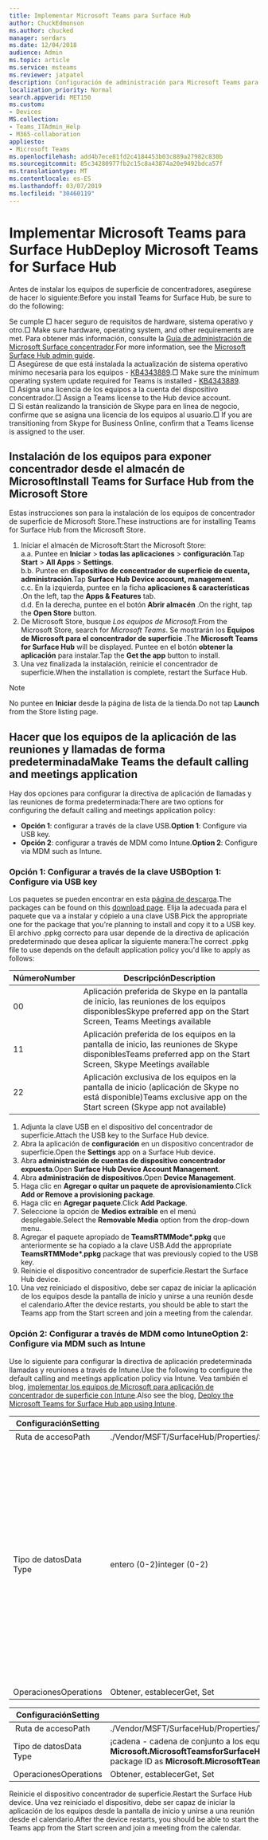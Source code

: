 ```yaml
---
title: Implementar Microsoft Teams para Surface Hub
author: ChuckEdmonson
ms.author: chucked
manager: serdars
ms.date: 12/04/2018
audience: Admin
ms.topic: article
ms.service: msteams
ms.reviewer: jatpatel
description: Configuración de administración para Microsoft Teams para concentrador de superficie.
localization_priority: Normal
search.appverid: MET150
ms.custom:
- Devices
MS.collection:
- Teams_ITAdmin_Help
- M365-collaboration
appliesto:
- Microsoft Teams
ms.openlocfilehash: add4b7ece81fd2c4184453b03c889a27982c830b
ms.sourcegitcommit: 85c34280977fb2c15c8a43874a20e9492bdca57f
ms.translationtype: MT
ms.contentlocale: es-ES
ms.lasthandoff: 03/07/2019
ms.locfileid: "30460119"
---
```

<a name="deploy-microsoft-teams-for-surface-hub"></a><span data-ttu-id="519ce-103">Implementar Microsoft Teams para Surface Hub</span><span class="sxs-lookup"><span data-stu-id="519ce-103">Deploy Microsoft Teams for Surface Hub</span></span>
======================================

<span data-ttu-id="519ce-104">Antes de instalar los equipos de superficie de concentradores, asegúrese de hacer lo siguiente:</span><span class="sxs-lookup"><span data-stu-id="519ce-104">Before you install Teams for Surface Hub, be sure to do the following:</span></span>

 <span data-ttu-id="519ce-105">Se cumple □ hacer seguro de requisitos de hardware, sistema operativo y otro.</span><span class="sxs-lookup"><span data-stu-id="519ce-105">□ Make sure hardware, operating system, and other requirements are met.</span></span> <span data-ttu-id="519ce-106">Para obtener más información, consulte la [Guía de administración de Microsoft Surface concentrador](https://docs.microsoft.com/surface-hub/).</span><span class="sxs-lookup"><span data-stu-id="519ce-106">For more information, see the [Microsoft Surface Hub admin guide](https://docs.microsoft.com/surface-hub/).</span></span><br>
 <span data-ttu-id="519ce-107">□ Asegúrese de que está instalada la actualización de sistema operativo mínimo necesaria para los equipos - [KB4343889](https://support.microsoft.com/help/4343889).</span><span class="sxs-lookup"><span data-stu-id="519ce-107">□ Make sure the minimum operating system update required for Teams is installed - [KB4343889](https://support.microsoft.com/help/4343889).</span></span><br>
 <span data-ttu-id="519ce-108">□ Asigna una licencia de los equipos a la cuenta del dispositivo concentrador.</span><span class="sxs-lookup"><span data-stu-id="519ce-108">□ Assign a Teams license to the Hub device account.</span></span><br>
 <span data-ttu-id="519ce-109">□ Si están realizando la transición de Skype para en línea de negocio, confirme que se asigna una licencia de los equipos al usuario.</span><span class="sxs-lookup"><span data-stu-id="519ce-109">□ If you are transitioning from Skype for Business Online, confirm that a Teams license is assigned to the user.</span></span>

## <a name="install-teams-for-surface-hub-from-the-microsoft-store"></a><span data-ttu-id="519ce-110">Instalación de los equipos para exponer concentrador desde el almacén de Microsoft</span><span class="sxs-lookup"><span data-stu-id="519ce-110">Install Teams for Surface Hub from the Microsoft Store</span></span> 

<span data-ttu-id="519ce-111">Estas instrucciones son para la instalación de los equipos de concentrador de superficie de Microsoft Store.</span><span class="sxs-lookup"><span data-stu-id="519ce-111">These instructions are for installing Teams for Surface Hub from the Microsoft Store.</span></span> 
 
1. <span data-ttu-id="519ce-112">Iniciar el almacén de Microsoft:</span><span class="sxs-lookup"><span data-stu-id="519ce-112">Start the Microsoft Store:</span></span><br>
   <span data-ttu-id="519ce-113">a.</span><span class="sxs-lookup"><span data-stu-id="519ce-113">a.</span></span> <span data-ttu-id="519ce-114">Puntee en **Iniciar** > **todas las aplicaciones** > **configuración**.</span><span class="sxs-lookup"><span data-stu-id="519ce-114">Tap **Start** > **All Apps** > **Settings**.</span></span><br> <span data-ttu-id="519ce-115">b.</span><span class="sxs-lookup"><span data-stu-id="519ce-115">b.</span></span> <span data-ttu-id="519ce-116">Puntee en **dispositivo de concentrador de superficie de cuenta, administración**.</span><span class="sxs-lookup"><span data-stu-id="519ce-116">Tap **Surface Hub Device account, management**.</span></span><br>
   <span data-ttu-id="519ce-117">c.</span><span class="sxs-lookup"><span data-stu-id="519ce-117">c.</span></span> <span data-ttu-id="519ce-118">En la izquierda, puntee en la ficha **aplicaciones & características** .</span><span class="sxs-lookup"><span data-stu-id="519ce-118">On the left, tap the **Apps & Features** tab.</span></span><br> <span data-ttu-id="519ce-119">d.</span><span class="sxs-lookup"><span data-stu-id="519ce-119">d.</span></span> <span data-ttu-id="519ce-120">En la derecha, puntee en el botón **Abrir almacén** .</span><span class="sxs-lookup"><span data-stu-id="519ce-120">On the right, tap the **Open Store** button.</span></span> 
2. <span data-ttu-id="519ce-121">De Microsoft Store, busque *Los equipos de Microsoft*.</span><span class="sxs-lookup"><span data-stu-id="519ce-121">From the Microsoft Store, search for *Microsoft Teams*.</span></span> <span data-ttu-id="519ce-122">Se mostrarán los **Equipos de Microsoft para el concentrador de superficie** .</span><span class="sxs-lookup"><span data-stu-id="519ce-122">The **Microsoft Teams for Surface Hub** will be displayed.</span></span> <span data-ttu-id="519ce-123">Puntee en el botón **obtener la aplicación** para instalar.</span><span class="sxs-lookup"><span data-stu-id="519ce-123">Tap the **Get the app** button to install.</span></span>  
3. <span data-ttu-id="519ce-124">Una vez finalizada la instalación, reinicie el concentrador de superficie.</span><span class="sxs-lookup"><span data-stu-id="519ce-124">When the installation is complete, restart the Surface Hub.</span></span> 

> [!NOTE]
> <span data-ttu-id="519ce-125">No puntee en **Iniciar** desde la página de lista de la tienda.</span><span class="sxs-lookup"><span data-stu-id="519ce-125">Do not tap **Launch** from the Store listing page.</span></span>

## <a name="make-teams-the-default-calling-and-meetings-application"></a><span data-ttu-id="519ce-126">Hacer que los equipos de la aplicación de las reuniones y llamadas de forma predeterminada</span><span class="sxs-lookup"><span data-stu-id="519ce-126">Make Teams the default calling and meetings application</span></span>
 
<span data-ttu-id="519ce-127">Hay dos opciones para configurar la directiva de aplicación de llamadas y las reuniones de forma predeterminada:</span><span class="sxs-lookup"><span data-stu-id="519ce-127">There are two options for configuring the default calling and meetings application policy:</span></span> 

- <span data-ttu-id="519ce-128">**Opción 1**: configurar a través de la clave USB.</span><span class="sxs-lookup"><span data-stu-id="519ce-128">**Option 1**: Configure via USB key.</span></span> 
- <span data-ttu-id="519ce-129">**Opción 2**: configurar a través de MDM como Intune.</span><span class="sxs-lookup"><span data-stu-id="519ce-129">**Option 2**: Configure via MDM such as Intune.</span></span>
 
### <a name="option-1-configure-via-usb-key"></a><span data-ttu-id="519ce-130">Opción 1: Configurar a través de la clave USB</span><span class="sxs-lookup"><span data-stu-id="519ce-130">Option 1: Configure via USB key</span></span> 
 
<span data-ttu-id="519ce-131">Los paquetes se pueden encontrar en esta [página de descarga](https://1drv.ms/f/s!ArcnbnREun0Vnp9Wps9MlWB-UJZw3g).</span><span class="sxs-lookup"><span data-stu-id="519ce-131">The packages can be found on this [download page](https://1drv.ms/f/s!ArcnbnREun0Vnp9Wps9MlWB-UJZw3g).</span></span> <span data-ttu-id="519ce-132">Elija la adecuada para el paquete que va a instalar y cópielo a una clave USB.</span><span class="sxs-lookup"><span data-stu-id="519ce-132">Pick the appropriate one for the package that you're planning to install and copy it to a USB key.</span></span> <span data-ttu-id="519ce-133">El archivo .ppkg correcto para usar depende de la directiva de aplicación predeterminado que desea aplicar la siguiente manera:</span><span class="sxs-lookup"><span data-stu-id="519ce-133">The correct .ppkg file to use depends on the default application policy you'd like to apply as follows:</span></span> 

|<span data-ttu-id="519ce-134">Número</span><span class="sxs-lookup"><span data-stu-id="519ce-134">Number</span></span>  |<span data-ttu-id="519ce-135">Descripción</span><span class="sxs-lookup"><span data-stu-id="519ce-135">Description</span></span>  |
|---------|---------|
|<span data-ttu-id="519ce-136">0</span><span class="sxs-lookup"><span data-stu-id="519ce-136">0</span></span>     | <span data-ttu-id="519ce-137">Aplicación preferida de Skype en la pantalla de inicio, las reuniones de los equipos disponibles</span><span class="sxs-lookup"><span data-stu-id="519ce-137">Skype preferred app on the Start Screen, Teams Meetings available</span></span>        |
|<span data-ttu-id="519ce-138">1</span><span class="sxs-lookup"><span data-stu-id="519ce-138">1</span></span>     | <span data-ttu-id="519ce-139">Aplicación preferida de los equipos en la pantalla de inicio, las reuniones de Skype disponibles</span><span class="sxs-lookup"><span data-stu-id="519ce-139">Teams preferred app on the Start Screen, Skype Meetings available</span></span>        |
|<span data-ttu-id="519ce-140">2</span><span class="sxs-lookup"><span data-stu-id="519ce-140">2</span></span>     | <span data-ttu-id="519ce-141">Aplicación exclusiva de los equipos en la pantalla de inicio (aplicación de Skype no está disponible)</span><span class="sxs-lookup"><span data-stu-id="519ce-141">Teams exclusive app on the Start screen (Skype app not available)</span></span>        |
 
1. <span data-ttu-id="519ce-142">Adjunta la clave USB en el dispositivo del concentrador de superficie.</span><span class="sxs-lookup"><span data-stu-id="519ce-142">Attach the USB key to the Surface Hub device.</span></span> 
2. <span data-ttu-id="519ce-143">Abra la aplicación de **configuración** en un dispositivo concentrador de superficie.</span><span class="sxs-lookup"><span data-stu-id="519ce-143">Open the **Settings** app on a Surface Hub device.</span></span> 
3. <span data-ttu-id="519ce-144">Abra **administración de cuentas de dispositivo concentrador expuesta**.</span><span class="sxs-lookup"><span data-stu-id="519ce-144">Open **Surface Hub Device Account Management**.</span></span>
4. <span data-ttu-id="519ce-145">Abra **administración de dispositivos**.</span><span class="sxs-lookup"><span data-stu-id="519ce-145">Open **Device Management**.</span></span> 
5. <span data-ttu-id="519ce-146">Haga clic en **Agregar o quitar un paquete de aprovisionamiento**.</span><span class="sxs-lookup"><span data-stu-id="519ce-146">Click **Add or Remove a provisioning package**.</span></span> 
6. <span data-ttu-id="519ce-147">Haga clic en **Agregar paquete**.</span><span class="sxs-lookup"><span data-stu-id="519ce-147">Click **Add Package**.</span></span>
7. <span data-ttu-id="519ce-148">Seleccione la opción de **Medios extraíble** en el menú desplegable.</span><span class="sxs-lookup"><span data-stu-id="519ce-148">Select the **Removable Media** option from the drop-down menu.</span></span> 
8. <span data-ttu-id="519ce-149">Agregar el paquete apropiado de <strong>TeamsRTMMode\*.ppkg</strong> que anteriormente se ha copiado a la clave USB.</span><span class="sxs-lookup"><span data-stu-id="519ce-149">Add the appropriate <strong>TeamsRTMMode\*.ppkg</strong> package that was previously copied to the USB key.</span></span> 
9. <span data-ttu-id="519ce-150">Reinicie el dispositivo concentrador de superficie.</span><span class="sxs-lookup"><span data-stu-id="519ce-150">Restart the Surface Hub device.</span></span> 
10. <span data-ttu-id="519ce-151">Una vez reiniciado el dispositivo, debe ser capaz de iniciar la aplicación de los equipos desde la pantalla de inicio y unirse a una reunión desde el calendario.</span><span class="sxs-lookup"><span data-stu-id="519ce-151">After the device restarts, you should be able to start the Teams app from the Start screen and join a meeting from the calendar.</span></span> 

### <a name="option-2-configure-via-mdm-such-as-intune"></a><span data-ttu-id="519ce-152">Opción 2: Configurar a través de MDM como Intune</span><span class="sxs-lookup"><span data-stu-id="519ce-152">Option 2: Configure via MDM such as Intune</span></span> 

<span data-ttu-id="519ce-153">Use lo siguiente para configurar la directiva de aplicación predeterminada llamadas y reuniones a través de Intune.</span><span class="sxs-lookup"><span data-stu-id="519ce-153">Use the following to configure the default calling and meetings application policy via Intune.</span></span> <span data-ttu-id="519ce-154">Vea también el blog, [implementar los equipos de Microsoft para aplicación de concentrador de superficie con Intune](https://blogs.technet.microsoft.com/y0av/2018/07/16/97/).</span><span class="sxs-lookup"><span data-stu-id="519ce-154">Also see the blog, [Deploy the Microsoft Teams for Surface Hub app using Intune](https://blogs.technet.microsoft.com/y0av/2018/07/16/97/).</span></span>

|<span data-ttu-id="519ce-155">Configuración</span><span class="sxs-lookup"><span data-stu-id="519ce-155">Setting</span></span>   |<span data-ttu-id="519ce-156">Valor</span><span class="sxs-lookup"><span data-stu-id="519ce-156">Value</span></span>    |<span data-ttu-id="519ce-157">Descripción</span><span class="sxs-lookup"><span data-stu-id="519ce-157">Description</span></span>    |
|----------|---------|---------|
|<span data-ttu-id="519ce-158"> Ruta de acceso</span><span class="sxs-lookup"><span data-stu-id="519ce-158">Path</span></span>      | <span data-ttu-id="519ce-159">./Vendor/MSFT/SurfaceHub/Properties/SurfaceHubMeetingMode</span><span class="sxs-lookup"><span data-stu-id="519ce-159">./Vendor/MSFT/SurfaceHub/Properties/SurfaceHubMeetingMode</span></span>        |
|<span data-ttu-id="519ce-160">Tipo de datos</span><span class="sxs-lookup"><span data-stu-id="519ce-160">Data Type</span></span> | <span data-ttu-id="519ce-161">entero (0-2)</span><span class="sxs-lookup"><span data-stu-id="519ce-161">integer (0-2)</span></span>   |<span data-ttu-id="519ce-162">0 - aplicación preferida de Skype en la pantalla de inicio, las reuniones de los equipos disponibles</span><span class="sxs-lookup"><span data-stu-id="519ce-162">0 - Skype preferred app on the Start Screen, Teams Meetings available</span></span><br><span data-ttu-id="519ce-163">1 - equipos aplicación preferida en la pantalla de inicio, las reuniones de Skype disponibles</span><span class="sxs-lookup"><span data-stu-id="519ce-163">1 - Teams preferred app on the Start Screen, Skype Meetings available</span></span><br><span data-ttu-id="519ce-164">2 - equipos aplicación exclusivo en la pantalla de inicio (aplicación de Skype no está disponible)</span><span class="sxs-lookup"><span data-stu-id="519ce-164">2 - Teams exclusive app on the Start screen (Skype app not available)</span></span> |
|<span data-ttu-id="519ce-165">Operaciones</span><span class="sxs-lookup"><span data-stu-id="519ce-165">Operations</span></span>| <span data-ttu-id="519ce-166">Obtener, establecer</span><span class="sxs-lookup"><span data-stu-id="519ce-166">Get, Set</span></span>        |

|<span data-ttu-id="519ce-167">Configuración</span><span class="sxs-lookup"><span data-stu-id="519ce-167">Setting</span></span>   |<span data-ttu-id="519ce-168">Valor</span><span class="sxs-lookup"><span data-stu-id="519ce-168">Value</span></span>    |
|----------|---------|
|<span data-ttu-id="519ce-169"> Ruta de acceso</span><span class="sxs-lookup"><span data-stu-id="519ce-169">Path</span></span>      | <span data-ttu-id="519ce-170">./Vendor/MSFT/SurfaceHub/Properties/VtcAppPackageId</span><span class="sxs-lookup"><span data-stu-id="519ce-170">./Vendor/MSFT/SurfaceHub/Properties/VtcAppPackageId</span></span>        |
|<span data-ttu-id="519ce-171">Tipo de datos</span><span class="sxs-lookup"><span data-stu-id="519ce-171">Data Type</span></span> | <span data-ttu-id="519ce-172">¡cadena - cadena de conjunto a los equipos el identificador del paquete de aplicación como **Microsoft.MicrosoftTeamsforSurfaceHub_8wekyb3d8bbwe! Los equipos**</span><span class="sxs-lookup"><span data-stu-id="519ce-172">string - set string to Teams application package ID as **Microsoft.MicrosoftTeamsforSurfaceHub_8wekyb3d8bbwe!Teams**</span></span> |
|<span data-ttu-id="519ce-173">Operaciones</span><span class="sxs-lookup"><span data-stu-id="519ce-173">Operations</span></span>| <span data-ttu-id="519ce-174">Obtener, establecer</span><span class="sxs-lookup"><span data-stu-id="519ce-174">Get, Set</span></span>        |

<span data-ttu-id="519ce-175">Reinicie el dispositivo concentrador de superficie.</span><span class="sxs-lookup"><span data-stu-id="519ce-175">Restart the Surface Hub device.</span></span> <span data-ttu-id="519ce-176">Una vez reiniciado el dispositivo, debe ser capaz de iniciar la aplicación de los equipos desde la pantalla de inicio y unirse a una reunión desde el calendario.</span><span class="sxs-lookup"><span data-stu-id="519ce-176">After the device restarts, you should be able to start the Teams app from the Start screen and join a meeting from the calendar.</span></span>

